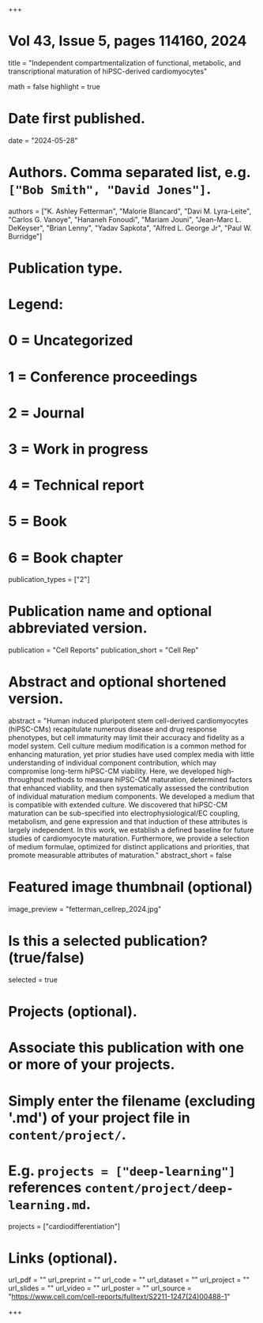 +++
# Vol 43, Issue 5, pages 114160, 2024

title = "Independent compartmentalization of functional, metabolic, and transcriptional maturation of hiPSC-derived cardiomyocytes"

math = false
highlight = true

# Date first published.
date = "2024-05-28"

# Authors. Comma separated list, e.g. `["Bob Smith", "David Jones"]`.
authors = ["K. Ashley Fetterman", "Malorie Blancard", "Davi M. Lyra-Leite", "Carlos G. Vanoye", "Hananeh Fonoudi", "Mariam Jouni", "Jean-Marc L. DeKeyser", "Brian Lenny", "Yadav Sapkota", "Alfred L. George Jr", "Paul W. Burridge"]

# Publication type.
# Legend:
# 0 = Uncategorized
# 1 = Conference proceedings
# 2 = Journal
# 3 = Work in progress
# 4 = Technical report
# 5 = Book
# 6 = Book chapter
publication_types = ["2"]

# Publication name and optional abbreviated version.
publication = "Cell Reports"
publication_short = "Cell Rep"

# Abstract and optional shortened version.
abstract = "Human induced pluripotent stem cell-derived cardiomyocytes (hiPSC-CMs) recapitulate numerous disease and drug response phenotypes, but cell immaturity may limit their accuracy and fidelity as a model system. Cell culture medium modification is a common method for enhancing maturation, yet prior studies have used complex media with little understanding of individual component contribution, which may compromise long-term hiPSC-CM viability. Here, we developed high-throughput methods to measure hiPSC-CM maturation, determined factors that enhanced viability, and then systematically assessed the contribution of individual maturation medium components. We developed a medium that is compatible with extended culture. We discovered that hiPSC-CM maturation can be sub-specified into electrophysiological/EC coupling, metabolism, and gene expression and that induction of these attributes is largely independent. In this work, we establish a defined baseline for future studies of cardiomyocyte maturation. Furthermore, we provide a selection of medium formulae, optimized for distinct applications and priorities, that promote measurable attributes of maturation."
abstract_short = false

# Featured image thumbnail (optional)
image_preview = "fetterman_cellrep_2024.jpg"

# Is this a selected publication? (true/false)
selected = true

# Projects (optional).
#   Associate this publication with one or more of your projects.
#   Simply enter the filename (excluding '.md') of your project file in `content/project/`.
#   E.g. `projects = ["deep-learning"]` references `content/project/deep-learning.md`.
projects = ["cardiodifferentiation"]

# Links (optional).
url_pdf = ""
url_preprint = ""
url_code = ""
url_dataset = ""
url_project = ""
url_slides = ""
url_video = ""
url_poster = ""
url_source = "https://www.cell.com/cell-reports/fulltext/S2211-1247(24)00488-1"

+++
